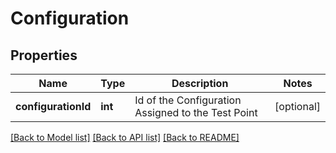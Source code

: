 # Configuration

## Properties
Name | Type | Description | Notes
------------ | ------------- | ------------- | -------------
**configurationId** | **int** | Id of the Configuration Assigned to the Test Point | [optional] 

[[Back to Model list]](../README.md#documentation-for-models) [[Back to API list]](../README.md#documentation-for-api-endpoints) [[Back to README]](../README.md)


